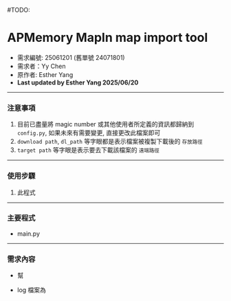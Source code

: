 #TODO:

# APMemory MapIn map import tool

- 需求編號: 25061201 (舊單號 24071801)
- 需求者：Yy Chen
- 原作者: Esther Yang
- **Last updated by Esther Yang 2025/06/20**

---

### 注意事項

1. 目前已盡量將 magic number 或其他使用者所定義的資訊都歸納到 `config.py`, 如果未來有需要變更, 直接更改此檔案即可
2. `download path`, `dl_path` 等字眼都是表示檔案被複製下載後的 `存放路徑`
3. `target path` 等字眼是表示要去下載該檔案的 `遠端路徑`

---

### 使用步驟

1. 此程式

---

### 主要程式

- main.py

---

### 需求內容

- 幫

- log 檔案為
